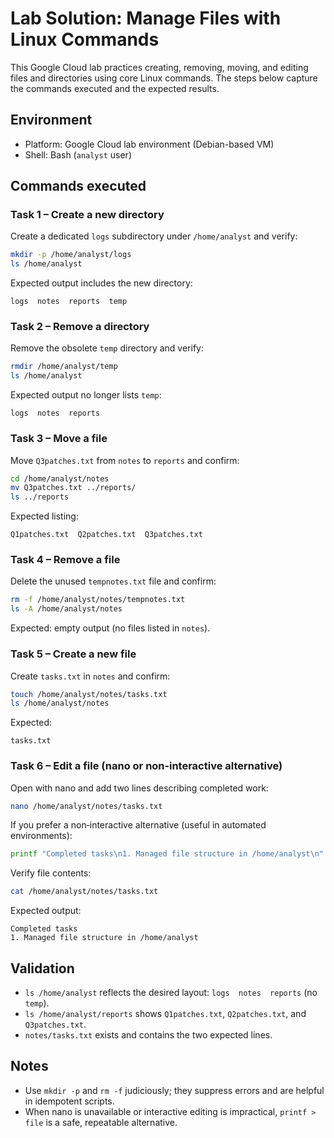 # Lab Solution: Manage Files with Linux Commands

<!-- GitHub strips <style> tags. Using callouts/details instead for highlighting. -->

This Google Cloud lab practices creating, removing, moving, and editing files and directories using core Linux commands. The steps below capture the commands executed and the expected results.

## Environment

- Platform: Google Cloud lab environment (Debian-based VM)
- Shell: Bash (`analyst` user)

## Commands executed

### Task 1 – Create a new directory

Create a dedicated `logs` subdirectory under `/home/analyst` and verify:

```bash
mkdir -p /home/analyst/logs
ls /home/analyst
```
Expected output includes the new directory:

```plaintext
logs  notes  reports  temp
```

### Task 2 – Remove a directory

Remove the obsolete `temp` directory and verify:

```bash
rmdir /home/analyst/temp
ls /home/analyst
```
Expected output no longer lists `temp`:

```plaintext
logs  notes  reports
```

### Task 3 – Move a file

Move `Q3patches.txt` from `notes` to `reports` and confirm:

```bash
cd /home/analyst/notes
mv Q3patches.txt ../reports/
ls ../reports
```
Expected listing:

```plaintext
Q1patches.txt  Q2patches.txt  Q3patches.txt
```

### Task 4 – Remove a file

Delete the unused `tempnotes.txt` file and confirm:

```bash
rm -f /home/analyst/notes/tempnotes.txt
ls -A /home/analyst/notes
```
Expected: empty output (no files listed in `notes`).

### Task 5 – Create a new file

Create `tasks.txt` in `notes` and confirm:

```bash
touch /home/analyst/notes/tasks.txt
ls /home/analyst/notes
```
Expected:

```plaintext
tasks.txt
```

### Task 6 – Edit a file (nano or non‑interactive alternative)

Open with nano and add two lines describing completed work:

```bash
nano /home/analyst/notes/tasks.txt
```

If you prefer a non‑interactive alternative (useful in automated environments):

```bash
printf "Completed tasks\n1. Managed file structure in /home/analyst\n" > /home/analyst/notes/tasks.txt
```

Verify file contents:

```bash
cat /home/analyst/notes/tasks.txt
```
Expected output:

```plaintext
Completed tasks
1. Managed file structure in /home/analyst
```

## Validation

- `ls /home/analyst` reflects the desired layout: `logs  notes  reports` (no `temp`).
- `ls /home/analyst/reports` shows `Q1patches.txt`, `Q2patches.txt`, and `Q3patches.txt`.
- `notes/tasks.txt` exists and contains the two expected lines.

## Notes

- Use `mkdir -p` and `rm -f` judiciously; they suppress errors and are helpful in idempotent scripts.
- When nano is unavailable or interactive editing is impractical, `printf > file` is a safe, repeatable alternative.
